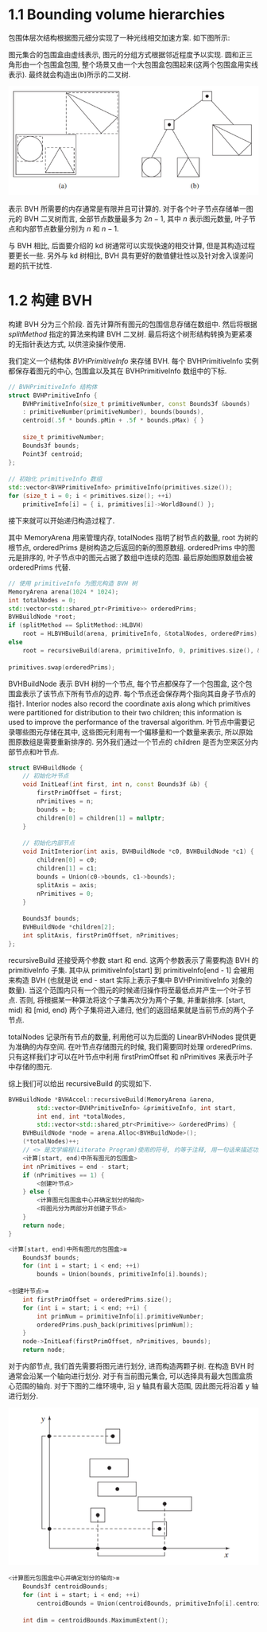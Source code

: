 # 1.1 Bounding volume hierarchies
包围体层次结构根据图元细分实现了一种光线相交加速方案. 如下图所示:

图元集合的包围盒由虚线表示, 图元的分组方式根据邻近程度予以实现. 圆和正三角形由一个包围盒包围, 整个场景又由一个大包围盒包围起来(这两个包围盒用实线表示). 最终就会构造出(b)所示的二叉树.

![BVH](figures/4.1.png)

表示 BVH 所需要的内存通常是有限并且可计算的. 对于各个叶子节点存储单一图元的 BVH 二叉树而言, 全部节点数量最多为 $2n-1$, 其中 $n$ 表示图元数量, 叶子节点和内部节点数量分别为 $n$ 和 $n-1$.

与 BVH 相比, 后面要介绍的 kd 树通常可以实现快速的相交计算, 但是其构造过程要更长一些. 另外与 kd 树相比, BVH 具有更好的数值健壮性以及针对舍入误差问题的抗干扰性.

# 1.2 构建 BVH
构建 BVH 分为三个阶段. 首先计算所有图元的包围信息存储在数组中. 然后将根据 *splitMethod* 指定的算法来构建 BVH 二叉树. 最后将这个树形结构转换为更紧凑的无指针表达方式, 以供渲染操作使用.

我们定义一个结构体 *BVHPrimitiveInfo* 来存储 BVH. 每个 BVHPrimitiveInfo 实例都保存着图元的中心, 包围盒以及其在 BVHPrimitiveInfo 数组中的下标.

```c++
// BVHPrimitiveInfo 结构体
struct BVHPrimitiveInfo {
	BVHPrimitiveInfo(size_t primitiveNumber, const Bounds3f &bounds)
	: primitiveNumber(primitiveNumber), bounds(bounds),
	centroid(.5f * bounds.pMin + .5f * bounds.pMax) { }

	size_t primitiveNumber;
	Bounds3f bounds;
	Point3f centroid;
};

// 初始化 primitiveInfo 数组
std::vector<BVHPrimitiveInfo> primitiveInfo(primitives.size());
for (size_t i = 0; i < primitives.size(); ++i)
	primitiveInfo[i] = { i, primitives[i]->WorldBound() };
```

接下来就可以开始递归构造过程了.

其中 MemoryArena 用来管理内存, totalNodes 指明了树节点的数量, root 为树的根节点, orderedPrims 是树构造之后返回的新的图原数组. orderedPrims 中的图元是排序的, 叶子节点中的图元占据了数组中连续的范围. 最后原始图原数组会被 orderedPrims 代替.

```c++
// 使用 primitiveInfo 为图元构造 BVH 树
MemoryArena arena(1024 * 1024);
int totalNodes = 0;
std::vector<std::shared_ptr<Primitive>> orderedPrims;
BVHBuildNode *root;
if (splitMethod == SplitMethod::HLBVH)
	root = HLBVHBuild(arena, primitiveInfo, &totalNodes, orderedPrims);
else
	root = recursiveBuild(arena, primitiveInfo, 0, primitives.size(), &totalNodes, orderedPrims);

primitives.swap(orderedPrims);
```

BVHBuildNode 表示 BVH 树的一个节点, 每个节点都保存了一个包围盒, 这个包围盒表示了该节点下所有节点的边界. 每个节点还会保存两个指向其自身子节点的指针. Interior nodes also record the coordinate axis
along which primitives were partitioned for distribution to their two children; this
information is used to improve the performance of the traversal algorithm. 叶节点中需要记录哪些图元存储在其中, 这些图元利用有一个偏移量和一个数量来表示, 所以原始图原数组是需要重新排序的. 另外我们通过一个节点的 children 是否为空来区分内部节点和叶节点.

```c++
struct BVHBuildNode {
	// 初始化叶节点
	void InitLeaf(int first, int n, const Bounds3f &b) {
		firstPrimOffset = first;
		nPrimitives = n;
		bounds = b;
		children[0] = children[1] = nullptr;
	}

	// 初始化内部节点
	void InitInterior(int axis, BVHBuildNode *c0, BVHBuildNode *c1) {
		children[0] = c0;
		children[1] = c1;
		bounds = Union(c0->bounds, c1->bounds);
		splitAxis = axis;
		nPrimitives = 0;
	}

	Bounds3f bounds;
	BVHBuildNode *children[2];
	int splitAxis, firstPrimOffset, nPrimitives;
};
```

recursiveBuild 还接受两个参数 start 和 end. 这两个参数表示了需要构造 BVH 的 primitiveInfo 子集. 其中从 primitiveInfo[start] 到 primitiveInfo[end - 1] 会被用来构造 BVH (也就是说 end - start 实际上表示子集中 BVHPrimitiveInfo 对象的数量). 当这个范围内只有一个图元的时候递归操作将至最低点并产生一个叶子节点. 否则, 将根据某一种算法将这个子集再次分为两个子集, 并重新排序. [start, mid) 和 [mid, end) 两个子集将进入递归, 他们的返回结果就是当前节点的两个子节点.

totalNodes 记录所有节点的数量, 利用他可以为后面的 LinearBVHNodes 提供更为准确的内存空间. 在叶节点存储图元的时候, 我们需要同时处理 orderedPrims. 只有这样我们才可以在叶节点中利用 firstPrimOffset 和 nPrimitives 来表示叶子中存储的图元.

综上我们可以给出 recursiveBuild 的实现如下.
```c++
BVHBuildNode *BVHAccel::recursiveBuild(MemoryArena &arena,
		std::vector<BVHPrimitiveInfo> &primitiveInfo, int start,
		int end, int *totalNodes,
		std::vector<std::shared_ptr<Primitive>> &orderedPrims) {
	BVHBuildNode *node = arena.Alloc<BVHBuildNode>();
	(*totalNodes)++;
	// <> 是文学编程(Literate Program)使用的符号, 约等于注释, 用一句话来描述功能, 代替大段的实现代码.
	<计算[start, end)中所有图元的包围盒>
	int nPrimitives = end - start;
	if (nPrimitives == 1) {
		<创建叶节点>
	} else {
		<计算图元包围盒中心并确定划分的轴向>
		<将图元分为两部分并创建子节点>
	}
	return node;
}
```

```c++
<计算[start, end)中所有图元的包围盒>≡
	Bounds3f bounds;
	for (int i = start; i < end; ++i)
		bounds = Union(bounds, primitiveInfo[i].bounds);

<创建叶节点>≡
	int firstPrimOffset = orderedPrims.size();
	for (int i = start; i < end; ++i) {
		int primNum = primitiveInfo[i].primitiveNumber;
		orderedPrims.push_back(primitives[primNum]);
	}
	node->InitLeaf(firstPrimOffset, nPrimitives, bounds);
	return node;
```

对于内部节点, 我们首先需要将图元进行划分, 进而构造两颗子树. 在构造 BVH 时通常会沿某一个轴向进行划分. 对于有当前图元集合, 可以选择具有最大包围盒质心范围的轴向. 对于下图的二维环境中, 沿 y 轴具有最大范围, 因此图元将沿着 y 轴进行划分.

![图元划分](figures/4.2.png)

```c++
<计算图元包围盒中心并确定划分的轴向>≡
	Bounds3f centroidBounds;
	for (int i = start; i < end; ++i)
		centroidBounds = Union(centroidBounds, primitiveInfo[i].centroid);

	int dim = centroidBounds.MaximumExtent();
```